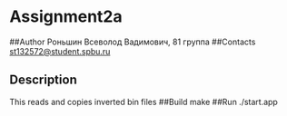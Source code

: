 # Assignment2a
##Author
Роньшин Всеволод Вадимович, 81 группа 
##Contacts
st132572@student.spbu.ru
## Description
This reads and copies inverted bin files
##Build
make 
##Run
./start.app
